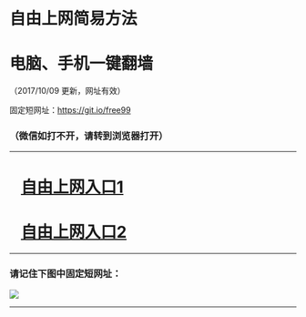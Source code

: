﻿# 自由上网简易方法

# 电脑、手机一键翻墙

（2017/10/09 更新，网址有效）

固定短网址：https://git.io/free99

### （微信如打不开，请转到浏览器打开）


***





# &nbsp;&nbsp; <a href="http://ft3029412520.fwq-tz-1001.info/fwqtz01.html?t=10090012835 " target="_blank">自由上网入口1</a>
# &nbsp;&nbsp; <a href="http://ft1508114045.fwq-tz-1002.info/fwqtz02.html?t=100900129622 " target="_blank">自由上网入口2</a>
***

### 请记住下图中固定短网址：

<img src="https://s3-us-west-2.amazonaws.com/fwq-1001/yjfq-20170905okok.png" /> 


***

